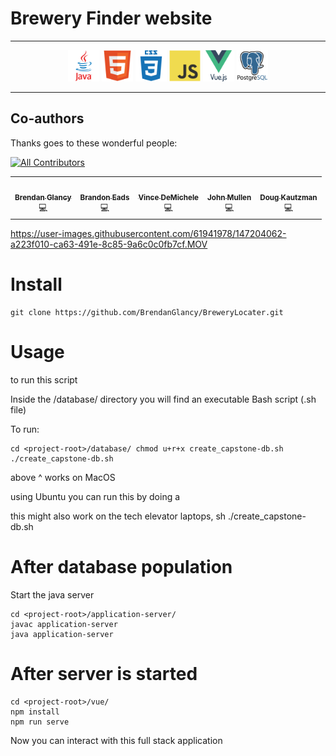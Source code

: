 # Brewery Finder website

---
<div align="center">
<img src="https://github.com/devicons/devicon/blob/master/icons/java/java-original-wordmark.svg" alt="Java" width="50" height="50"/>
<img src="https://github.com/devicons/devicon/blob/master/icons/html5/html5-original.svg" alt="HTML" width="50" height="50"/>
<img src="https://github.com/devicons/devicon/blob/master/icons/css3/css3-plain-wordmark.svg" alt="CSS" width="50" height="50"/>
<img src="https://github.com/devicons/devicon/blob/master/icons/javascript/javascript-original.svg" alt="JavaScript" width="50" height="50"/>
<img src="https://github.com/devicons/devicon/blob/master/icons/vuejs/vuejs-original-wordmark.svg" alt="VueJS" width="50" height="50"/>
<img src="https://github.com/devicons/devicon/blob/master/icons/postgresql/postgresql-original-wordmark.svg" alt="PostgreSQL" width="50" height="50"/>
</div>

---





## Co-authors

Thanks goes to these wonderful people:

[![All Contributors](https://img.shields.io/badge/all_contributors-5-orange.svg?style=flat-square)](#contributors-)
<table>
  <tr>
    <td align="center"><a href="https://github.com/BrendanGlancy"><img src="https://avatars.githubusercontent.com/u/61941978?v=4" width="100px;" alt=""/><br /><sub><b>Brendan Glancy</b></sub></a><br /><a title="Code">💻</a></a></td>
    <td align="center"><a href="https://github.com/Brandon-Eads"><img src="https://avatars.githubusercontent.com/u/72284442?v=4" width="100px;" alt=""/><br /><sub><b>Brandon Eads</b></sub></a><br /><a title="Code">💻</a></td>
    <td align="center"><a href="https://github.com/v-demichele"><img src="https://avatars.githubusercontent.com/u/62919992?v=4" width="100px;" alt=""/><br /><sub><b>Vince DeMichele</b></sub></a><br /><a title="Code">💻</a> </a></td>
    <td align="center"><a href="https://github.com/JohnPatrickMullen"><img src="https://avatars.githubusercontent.com/u/70601152?v=4" width="100px;" alt=""/><br /><sub><b>John Mullen</b></sub></a><br /><a title="Code">💻</a></td>
    <td align="center"><a href="https://github.com/Kautzmad"><img src="https://avatars.githubusercontent.com/u/46768512?v=4" width="100px;" alt=""/><br /><sub><b>Doug Kautzman</b></sub></a><br /><a title="Code">💻</a></td>
  </tr>
</table>

https://user-images.githubusercontent.com/61941978/147204062-a223f010-ca63-491e-8c85-9a6c0c0fb7cf.MOV

# Install

```
git clone https://github.com/BrendanGlancy/BreweryLocater.git
```

# Usage
to run this script

Inside the /database/ directory you will find an executable Bash script (.sh file)

To run:
```console
cd <project-root>/database/ chmod u+r+x create_capstone-db.sh ./create_capstone-db.sh
```
above ^ works on MacOS

using Ubuntu you can run this by doing a

this might also work on the tech elevator laptops, sh ./create_capstone-db.sh

# After database population

Start the java server

```console
cd <project-root>/application-server/
javac application-server
java application-server
```

# After server is started

```console
cd <project-root>/vue/
npm install
npm run serve
```
Now you can interact with this full stack application
